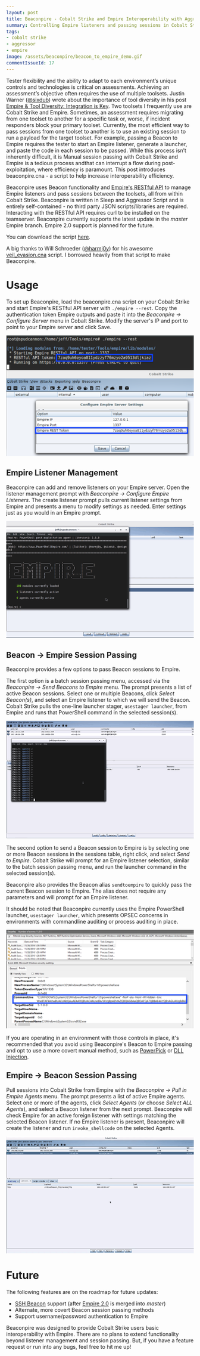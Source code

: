 ```yaml
---
layout: post
title: Beaconpire - Cobalt Strike and Empire Interoperability with Aggressor Script
summary: Controlling Empire listeners and passing sessions in Cobalt Strike with Aggressor script
tags: 
- cobalt strike
- aggressor 
- empire
image: /assets/beaconpire/beacon_to_empire_demo.gif
commentIssueId: 17
---
```



Tester flexibility and the ability to adapt to each environment’s unique controls and technologies is critical on assessments. Achieving an assessment’s objective often requires the use of multiple toolsets. Justin Warner ([@sixdub](https://twitter.com/sixdub)) wrote about the importance of tool diversity in his post [Empire & Tool Diversity: Integration is Key](https://www.sixdub.net/?p=627). Two toolsets I frequently use are Cobalt Strike and Empire. Sometimes, an assessment requires migrating from one toolset to another for a specific task or, worse, if incident responders block your primary toolset.  Currently, the most efficient way to pass sessions from one toolset to another is to use an existing session to run a payload for the target toolset. For example, passing a Beacon to Empire requires the tester to start an Empire listener, generate a launcher, and paste the code in each session to be passed. While this process isn’t inherently difficult, it is Manual session passing with Cobalt Strike and Empire is a tedious process andthat can interrupt a flow during post-exploitation, where efficiency is paramount. This post introduces beaconpire.cna - a script to help increase interoperability efficiency.


Beaconpire uses Beacon functionality and [Empire's RESTful API](https://github.com/adaptivethreat/Empire/wiki/RESTful-API) to manage Empire listeners and pass sessions between the toolsets, all from within Cobalt Strike. Beaconpire is written in Sleep and Aggressor Script and is entirely self-contained - no third party JSON scripts/libraries are required. Interacting with the RESTful API requires curl to be installed on the teamserver. Beaconpire currently supports the latest update in the *master* Empire branch. Empire 2.0 support is planned for the future. 

You can download the script [here](https://github.com/bluscreenofjeff/AggressorScripts/tree/master/Beaconpire).

A big thanks to Will Schroeder ([@harmj0y](https://twitter.com/harmj0y)) for his awesome [veil_evasion.cna](https://github.com/Veil-Framework/Veil-Evasion/blob/master/tools/cortana/veil_evasion.cna) script. I borrowed heavily from that script to make Beaconpire.


# Usage

To set up Beaconpire, load the beaconpire.cna script on your Cobalt Strike and start Empire's RESTful API server with `./empire --rest`. Copy the authentication token Empire outputs and paste it into the *Beaconpire -> Configure Server* menu in Cobalt Strike. Modify the server's IP and port to point to your Empire server and click Save.

![Server setup](/assets/beaconpire/server_setup.png)

## Empire Listener Management

Beaconpire can add and remove listeners on your Empire server. Open the listener management prompt with *Beaconpire -> Configure Empire Listeners*. The create listener prompt pulls current listener settings from Empire and presents a menu to modify settings as needed. Enter settings just as you would in an Empire prompt.

![Listener management demo](/assets/beaconpire/listener_management.gif)

## Beacon -> Empire Session Passing

Beaconpire provides a few options to pass Beacon sessions to Empire.

The first option is a batch session passing menu, accessed via the *Beaconpire -> Send Beacons to Empire* menu. The prompt presents a list of active Beacon sessions. Select one or multiple Beacons, click *Select Beacon(s)*, and select an Empire listener to which we will send the Beacon. Cobalt Strike pulls the one-line launcher stager, `usestager launcher`, from Empire and runs that PowerShell command in the selected session(s).

![Beacon to Empire session passing demo](/assets/beaconpire/beacon_to_empire_demo.gif)

The second option to send a Beacon session to Empire is by selecting one or more Beacon sessions in the sessions table, right click, and select *Send to Empire*. Cobalt Strike will prompt for an Empire listener selection, similar to the batch session passing menu, and run the launcher command in the selected session(s).

Beaconpire also provides the Beacon alias `sendtoempire` to quickly pass the current Beacon session to Empire. The alias does not require any parameters and will prompt for an Empire listener.

It should be noted that Beaconpire currently uses the Empire PowerShell launcher, `usestager launcher`, which presents OPSEC concerns in environments with commandline auditing or process auditing in place. 

![Beacon to Empire commandline auditing](/assets/beaconpire/powershell-cmd-line-auditing.png)

If you are operating in an environment with those controls in place, it's recommended that you avoid using Beaconpire's Beacon to Empire passing and opt to use a more covert manual method, such as [PowerPick](http://blog.cobaltstrike.com/2016/05/18/cobalt-strike-3-3-now-with-less-powershell-exe/) or [DLL Injection](http://blog.cobaltstrike.com/2016/06/08/session-passing-from-cobalt-strike/).

## Empire -> Beacon Session Passing

Pull sessions into Cobalt Strike from Empire with the *Beaconpire -> Pull in Empire Agents* menu. The prompt presents a list of active Empire agents. Select one or more of the agents, click *Select Agents* (or choose *Select ALL Agents*), and select a Beacon listener from the next prompt. Beaconpire will check Empire for an active foreign listener with settings matching the selected Beacon listener. If no Empire listener is present, Beaconpire will create the listener and run `invoke_shellcode` on the selected Agents.

![Empire to Beacon session passing demo](/assets/beaconpire/empire_to_beacon_demo.gif)

# Future

The following features are on the roadmap for future updates:

* [SSH Beacon](https://www.cobaltstrike.com/help-ssh) support (after [Empire 2.0](http://www.harmj0y.net/blog/empire/the-empire-strikes-back/) is merged into *master*)
* Alternate, more covert Beacon session passing methods
* Support username/password authentication to Empire

Beaconpire was designed to provide Cobalt Strike users basic interoperability with Empire. There are no plans to extend functionality beyond listener management and session passing. But, if you have a feature request or run into any bugs, feel free to hit me up!
